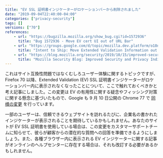 ```yaml
---
title: "EV SSL 証明書インジケーターがロケーションバーから削除されました"
date: "2019-09-04T22:40:00-04:00"
categories: ["privacy-security"]
tags: []
versions: ["70"]
references:
    - url: "https://bugzilla.mozilla.org/show_bug.cgi?id=1572936"
      title: "Bug 1572936 - Move EV cert UI out of URL Bar"
    - url: "https://groups.google.com/d/topic/mozilla.dev.platform/o18n0SZRyUE/discussion"
      title: "Intent to Ship: Move Extended Validation Information out of the URL bar"
    - url: "https://blog.mozilla.org/security/2019/10/15/improved-security-and-privacy-indicators-in-firefox-70/"
      title: "Mozilla Security Blog: Improved Security and Privacy Indicators in Firefox 70"
---
```

これはサイト互換性問題ではなくむしろユーザー体験に関するトピックですが、Firefox 70 以降、Extended Validation (EV) SSL 証明書インジケーターがロケーションバー内に表示されなくなったことについて、ここで触れておくべきかと考え記事にしました。この変更は EV の有用性に関する疑念やフィッシング対策に関する懸念に基づいたもので、Google も 9 月 10 日公開の Chrome 77 で [同様の変更](https://groups.google.com/a/chromium.org/d/topic/security-dev/h1bTcoTpfeI/discussion) を行っています。

一部のユーザーは、信頼できるウェブサイトを訪れるたびに、企業名の書かれたインジケーターが表示されることを期待しているかもしれません。あなたのサイトが EV SSL 証明書を使用している場合は、この変更をカスタマーサポートチームに知らせて、彼らが顧客からの潜在的な質問への回答を準備できるようにしましょう。また、各種ブラウザー内に表示される EV インジケーターに関する記事がオンラインのヘルプセンターに存在する場合は、それも改訂する必要があるかもしれません。
